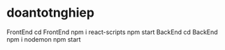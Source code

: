 # doantotnghiep
FrontEnd
    cd FrontEnd
    npm i react-scripts
    npm start
BackEnd
    cd BackEnd
    npm i nodemon
    npm start